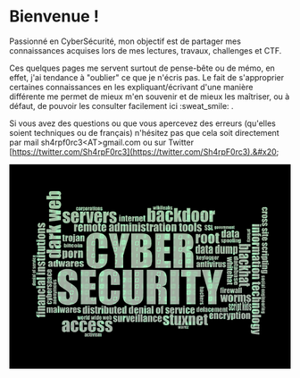 # Bienvenue !

Passionné en CyberSécurité, mon objectif est de partager mes connaissances acquises lors de mes lectures, travaux, challenges et CTF.

Ces quelques pages me servent surtout de pense-bête ou de mémo, en effet, j'ai tendance à "oublier" ce que je n'écris pas. Le fait de s'approprier certaines connaissances en les expliquant/écrivant d'une manière différente me permet de mieux m'en souvenir et de mieux les maîtriser, ou à défaut, de pouvoir les consulter facilement ici :sweat\_smile: .

Si vous avez des questions ou que vous apercevez des erreurs (qu'elles soient techniques ou de français) n'hésitez pas que cela soit directement par mail sh4rpf0rc3\<AT>gmail.com ou sur Twitter [https://twitter.com/Sh4rpF0rc3](https://twitter.com/Sh4rpF0rc3).&#x20;

![](.gitbook/assets/c60b329b5419139f45551c4324ef2dd9.png)
